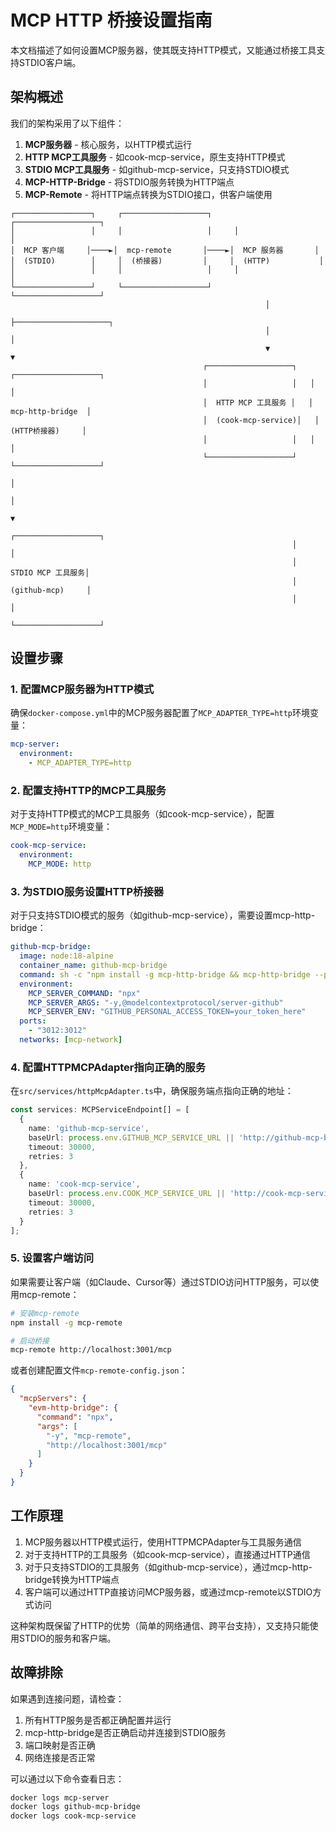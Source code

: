 # MCP HTTP 桥接设置指南

本文档描述了如何设置MCP服务器，使其既支持HTTP模式，又能通过桥接工具支持STDIO客户端。

## 架构概述

我们的架构采用了以下组件：

1. **MCP服务器** - 核心服务，以HTTP模式运行
2. **HTTP MCP工具服务** - 如cook-mcp-service，原生支持HTTP模式
3. **STDIO MCP工具服务** - 如github-mcp-service，只支持STDIO模式
4. **MCP-HTTP-Bridge** - 将STDIO服务转换为HTTP端点
5. **MCP-Remote** - 将HTTP端点转换为STDIO接口，供客户端使用

```
┌─────────────────┐     ┌───────────────────┐     ┌───────────────────┐
│                 │     │                   │     │                   │
│  MCP 客户端     │────►│  mcp-remote       │────►│  MCP 服务器       │
│  (STDIO)        │     │  (桥接器)         │     │  (HTTP)           │
│                 │     │                   │     │                   │
└─────────────────┘     └───────────────────┘     └───────────────────┘
                                                         │
                                                         ├─────────────────────┐
                                                         │                     │
                                                         ▼                     ▼
                                           ┌───────────────────┐   ┌───────────────────┐
                                           │                   │   │                   │
                                           │  HTTP MCP 工具服务 │   │ mcp-http-bridge  │
                                           │  (cook-mcp-service)│   │ (HTTP桥接器)     │
                                           │                   │   │                   │
                                           └───────────────────┘   └───────────────────┘
                                                                           │
                                                                           │
                                                                           ▼
                                                               ┌───────────────────┐
                                                               │                   │
                                                               │  STDIO MCP 工具服务│
                                                               │  (github-mcp)     │
                                                               │                   │
                                                               └───────────────────┘
```

## 设置步骤

### 1. 配置MCP服务器为HTTP模式

确保`docker-compose.yml`中的MCP服务器配置了`MCP_ADAPTER_TYPE=http`环境变量：

```yaml
mcp-server:
  environment:
    - MCP_ADAPTER_TYPE=http
```

### 2. 配置支持HTTP的MCP工具服务

对于支持HTTP模式的MCP工具服务（如cook-mcp-service），配置`MCP_MODE=http`环境变量：

```yaml
cook-mcp-service:
  environment:
    MCP_MODE: http
```

### 3. 为STDIO服务设置HTTP桥接器

对于只支持STDIO模式的服务（如github-mcp-service），需要设置mcp-http-bridge：

```yaml
github-mcp-bridge:
  image: node:18-alpine
  container_name: github-mcp-bridge
  command: sh -c "npm install -g mcp-http-bridge && mcp-http-bridge --port 3012"
  environment:
    MCP_SERVER_COMMAND: "npx"
    MCP_SERVER_ARGS: "-y,@modelcontextprotocol/server-github"
    MCP_SERVER_ENV: "GITHUB_PERSONAL_ACCESS_TOKEN=your_token_here"
  ports:
    - "3012:3012"
  networks: [mcp-network]
```

### 4. 配置HTTPMCPAdapter指向正确的服务

在`src/services/httpMcpAdapter.ts`中，确保服务端点指向正确的地址：

```typescript
const services: MCPServiceEndpoint[] = [
  {
    name: 'github-mcp-service',
    baseUrl: process.env.GITHUB_MCP_SERVICE_URL || 'http://github-mcp-bridge:3012',
    timeout: 30000,
    retries: 3
  },
  {
    name: 'cook-mcp-service',
    baseUrl: process.env.COOK_MCP_SERVICE_URL || 'http://cook-mcp-service:3010',
    timeout: 30000,
    retries: 3
  }
];
```

### 5. 设置客户端访问

如果需要让客户端（如Claude、Cursor等）通过STDIO访问HTTP服务，可以使用mcp-remote：

```bash
# 安装mcp-remote
npm install -g mcp-remote

# 启动桥接
mcp-remote http://localhost:3001/mcp
```

或者创建配置文件`mcp-remote-config.json`：

```json
{
  "mcpServers": {
    "evm-http-bridge": {
      "command": "npx",
      "args": [
        "-y", "mcp-remote",
        "http://localhost:3001/mcp"
      ]
    }
  }
}
```

## 工作原理

1. MCP服务器以HTTP模式运行，使用HTTPMCPAdapter与工具服务通信
2. 对于支持HTTP的工具服务（如cook-mcp-service），直接通过HTTP通信
3. 对于只支持STDIO的工具服务（如github-mcp-service），通过mcp-http-bridge转换为HTTP端点
4. 客户端可以通过HTTP直接访问MCP服务器，或通过mcp-remote以STDIO方式访问

这种架构既保留了HTTP的优势（简单的网络通信、跨平台支持），又支持只能使用STDIO的服务和客户端。

## 故障排除

如果遇到连接问题，请检查：

1. 所有HTTP服务是否都正确配置并运行
2. mcp-http-bridge是否正确启动并连接到STDIO服务
3. 端口映射是否正确
4. 网络连接是否正常

可以通过以下命令查看日志：

```bash
docker logs mcp-server
docker logs github-mcp-bridge
docker logs cook-mcp-service
``` 